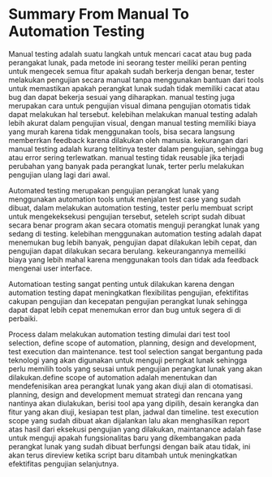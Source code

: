 # Summary From Manual To Automation Testing

Manual testing adalah suatu langkah untuk mencari cacat atau bug pada perangakat lunak, pada metode ini seorang tester meiliki peran penting untuk mengecek semua fitur apakah sudah berkerja dengan benar, tester melakukan pengujian secara manual tanpa menggunakan bantuan dari tools untuk memastikan apakah perangkat lunak sudah tidak memiliki cacat atau bug dan dapat bekerja sesuai yang diharapkan. manual testing juga merupakan cara untuk pengujian visual dimana pengujian otomatis tidak dapat melakukan hal tersebut. kelebihan melakukan manual testing adalah lebih akurat dalam pengujian visual, dengan manual testing memiliki biaya yang murah karena tidak menggunakan tools, bisa secara langsung memberrkan feedback karena dilakukan oleh manusia. kekurangan dari manual testing adalah kurang telitinya tester dalam pengujian, sehingga bug atau error sering terlewatkan. manual testing tidak reusable jika terjadi perubahan yang banyak pada perangkat lunak, terter perlu melakukan pengujian ulang lagi dari awal.

Automated testing merupakan pengujian perangkat lunak yang menggunakan automation tools untuk menjalan test case yang sudah dibuat, dalam melakukan automation testing, tester perlu membuat script untuk mengekeksekusi pengujian tersebut, seteleh script sudah dibuat secara benar program akan secara otomatis menguji perangkat lunak yang sedang di testing. kelebihan menggunakan automation testing adalah dapat menemukan bug lebih banyak, pengujian dapat dilakukan lebih cepat, dan pengujian dapat dilakukan secara berulang. kekeurangannya memeiliki biaya yang lebih mahal karena menggunakan tools dan tidak ada feedback mengenai user interface.

Automatioan testing sangat penting untuk dilakukan karena dengan automation testing dapat meningkatkan flexibilitas pengujian, efektifitas cakupan pengujian dan kecepatan pengujian perangkat lunak sehingga dapat dapat lebih cepat menemukan error dan bug untuk segera di di perbaiki.

Process dalam melakukan automation testing dimulai dari test tool selection, define scope of automation, planning, design and development, test execution dan maintenance. test tool selection sangat bergantung pada teknologi yang akan digunakan untuk menguji perngkat lunak sehingga perlu memilih tools yang seusai untuk pengujian perangkat lunak yang akan dilakukan.define scope of automation adalah menentukan dan mendefenisikan area perangkat lunak yang akan diuji alan di otomatisasi. planning, design and development memuat strategi dan rencana yang nantinya akan diulakukan, berisi tool apa yang dipilih, desain kerangka dan fitur yang akan diuji, kesiapan test plan, jadwal dan timeline. test execution scope yang sudah dibuat akan dijalankan lalu akan menghasilkan report atas hasil dari eksekusi pengujian yang dilakukan, maintanance adalah fase untuk menguji apakah fungsionalitas baru yang dikembangakan pada perangkat lunak yang sudah dibuat berfungsi dengan baik atau tidak, ini akan terus direview ketika script baru ditambah untuk meningkatkan efektifitas pengujian selanjutnya.
